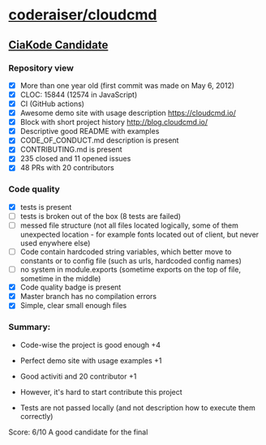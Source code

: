 # [coderaiser/cloudcmd](https://github.com/coderaiser/cloudcmd)

## [CiaKode Candidate](https://github.com/yegor256/blog/blob/master/_posts/2019/nov/2019-11-03-award-2020.md)

### Repository view
- [x] More than one year old (first commit was made on May 6, 2012)
- [x] CLOC: 15844 (12574 in JavaScript)
- [x] CI (GitHub actions)
- [x] Awesome demo site with usage description https://cloudcmd.io/
- [x] Block with short project history http://blog.cloudcmd.io/
- [x] Descriptive good README with examples
- [x] CODE_OF_CONDUCT.md description is present
- [x] CONTRIBUTING.md is present
- [x] 235 closed and 11 opened issues
- [x] 48 PRs with 20 contributors

### Code quality
- [x] tests is present
- [ ] tests is broken out of the box (8 tests are failed)
- [ ] messed file structure (not all files located logically, some of them unexpected location - for example fonts located out of client, but never used enywhere else)
- [ ] Code contain hardcoded string variables, which better move to constants or to config file (such as urls, hardcoded config names)
- [ ] no system in module.exports (sometime exports on the top of file, sometime in the middle)
- [x] Code quality badge is present
- [x] Master branch has no compilation errors
- [x] Simple, clear small enough files

### Summary:
* Code-wise the project is good enough  +4
* Perfect demo site with usage examples +1
* Good activiti and 20 contributor +1

* However, it's hard to start contribute this project
* Tests are not passed locally (and not description how to execute them correctly)

Score: 6/10
A good candidate for the final
